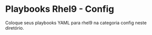 # Playbooks Rhel9 - Config

Coloque seus playbooks YAML para rhel9 na categoria config neste diretório.
